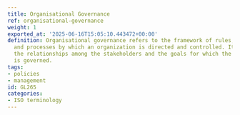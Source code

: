 ```yaml
---
title: Organisational Governance
ref: organisational-governance
weight: 1
exported_at: '2025-06-16T15:05:10.443472+00:00'
definition: Organisational governance refers to the framework of rules, practices,
  and processes by which an organization is directed and controlled. It encompasses
  the relationships among the stakeholders and the goals for which the organization
  is governed.
tags:
- policies
- management
id: GL265
categories:
- ISO terminology
---
```


